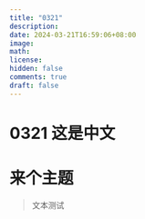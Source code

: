 ```yaml
---
title: "0321"
description: 
date: 2024-03-21T16:59:06+08:00
image: 
math: 
license: 
hidden: false
comments: true
draft: false
---
```


# 0321 这是中文
# 来个主题
> 文本测试

